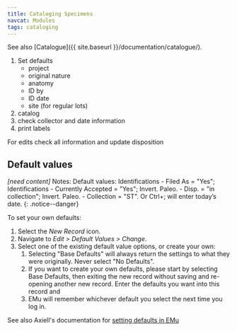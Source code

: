 ```yaml
---
title: Cataloging Specimens
navcat: Modules
tags: cataloging
---
```


See also [Catalogue]({{ site.baseurl }}/documentation/catalogue/).

1. Set defaults
    - project
    - original nature
    - anatomy
    - ID by
    - ID date
    - site (for regular lots)
1. catalog
1. check collector and date information
1. print labels

For edits check all information and update disposition

## Default values

*[need content]* Notes: Default values: Identifications - Filed As = "Yes"; Identifications - Currently Accepted = "Yes"; Invert. Paleo. - Disp. = "in collection"; Invert. Paleo. - Collection = "ST". Or Ctrl+; will enter today’s date.
{: .notice--danger}

To set your own defaults:
1. Select the *New Record* icon.
1. Navigate to *Edit > Default Values > Change*.
1. Select one of the existing default value options, or create your own:
    1. Selecting "Base Defaults" will always return the settings to what they were originally. Never select "No Defaults".
    1. If you want to create your own defaults, please start by selecting Base Defaults, then exiting the new record without saving and re-opening another new record. Enter the defaults you want into this record and  
    1. EMu will remember whichever default you select the next time you log in.

See also Axiell's documentation for [setting defaults in EMu](http://help.emu.axiell.com/v5.1/en/Topics/Common/How%20to%20make%20use%20of%20default%20values.htm)
